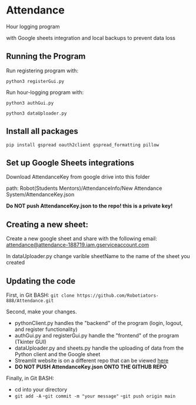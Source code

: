 # Attendance
Hour logging program

with Google sheets integration and local backups to prevent data loss

## Running the Program

Run registering program with:
```
python3 registerGui.py
```

Run hour-logging program with: 
```
python3 authGui.py

python3 dataUploader.py

```

## Install all packages

```
pip install gspread oauth2client gspread_formatting pillow
```


## Set up Google Sheets integrations

Download AttendanceKey from google drive into this folder

path: Robot(Students Mentors)/AttendanceInfo/New Attendance System/AttendanceKey.json

**Do NOT push AttendanceKey.json to the repo! this is a private key!**


## Creating a new sheet:

Create a new google sheet and share with the following email: attendance@attendance-188719.iam.gserviceaccount.com

In dataUploader.py change varible sheetName to the name of the sheet you created


## Updating the code

First, in Git BASH:
```git clone https://github.com/Robotiators-888/Attendance.git```

Second, make your changes. 
- pythonClient.py handles the "backend" of the program (login, logout, and register functionality)
- authGui.py and registerGui.py handle the "frontend" of the program (Tkinter GUI)
- dataUploader.py and sheets.py handle the uploading of data from the Python client and the Google sheet
- Streamlit website is on a different repo that can be viewed [here](https://github.com/KevinH45/AttendanceWebsite)
- **DO NOT PUSH AttendanceKey.json ONTO THE GITHUB REPO**

Finally, in Git BASH:

- cd into your directory
- ```git add -A```
-```git commit -m "your message"```
-```git push origin main```


